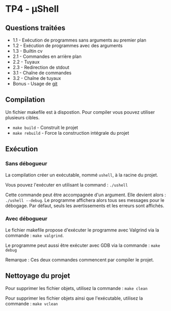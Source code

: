 # TP4 - µShell

## Questions traitées

* 1.1 - Exécution de programmes sans arguments au premier plan
* 1.2 - Exécution de programmes avec des arguments
* 1.3 - Builtin cv
* 2.1 - Commandes en arrière plan
* 2.2 - Tuyaux
* 2.3 - Redirection de stdout
* 3.1 - Chaîne de commandes
* 3.2 - Chaîne de tuyaux
* Bonus - Usage de [git](https://github.com/Florian-Cormee/-Shell)

## Compilation

Un fichier makefile est à dispostion. Pour compiler vous pouvez utiliser plusieurs cibles.

* `make build` - Construit le projet
* `make rebuild` - Force la construction intégrale du projet

## Exécution

### Sans débogueur

La compilation créer un exécutable, nommé `ushell`, à la racine du projet.

Vous pouvez l'exécuter en utilisant la command : `./ushell`

Cette commande peut être accompagnée d'un argument. Elle devient alors : `./ushell --debug`. Le programme affichera alors tous ses messages pour le débogage. Par défaut, seuls les avertissements et les erreurs sont affichés.

### Avec débogueur

Le fichier makefile propose d'exécuter le programme avec Valgrind via la commande : `make valgrind`.

Le programme peut aussi être exécuter avec GDB via la commande : `make debug`

Remarque : Ces deux commandes commencent par compiler le projet.

## Nettoyage du projet

Pour supprimer les fichier objets, utilisez la commande : `make clean`

Pour supprimer les fichier objets ainsi que l'exécutable, utilisez la commande : `make vclean`
